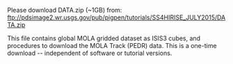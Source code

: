 Please download DATA.zip (~1GB) from:
ftp://pdsimage2.wr.usgs.gov/pub/pigpen/tutorials/SS4HIRISE_JULY2015/DATA.zip

This file contains global MOLA gridded dataset as ISIS3 cubes, and procedures to download the MOLA Track (PEDR) data. This is a one-time download -- independent of software or tutorial versions.